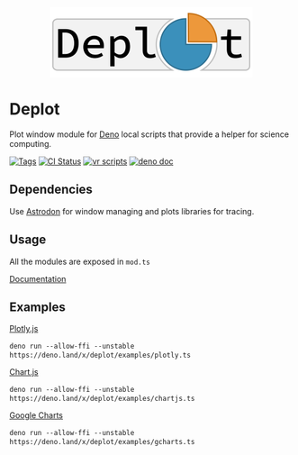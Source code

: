 <p align="center">
	<img align="center" src="./public/logo.png"  />
	<br>
</p>

# Deplot

Plot window module for [Deno](https://deno.land) local scripts that provide a helper for science computing.

[![Tags](https://img.shields.io/github/v/release/JOTSR/Deplot)](https://github.com/JOTSR/Deplot/releases)
[![CI Status](https://img.shields.io/github/workflow/status/JOTSR/Deplot/check)](https://github.com/JOTSR/Deplot/actions)
[![vr scripts](https://badges.velociraptor.run/flat.svg)](https://velociraptor.run)
[![deno doc](https://doc.deno.land/badge.svg)](https://doc.deno.land/https/deno.land/x/deplot/mod.ts)

## Dependencies

Use [Astrodon](https://deno.land/x/astrodon) for window managing and plots libraries for tracing.

## Usage

All the modules are exposed in `mod.ts`

[Documentation](https://doc.deno.land/https/https/deno.land/x/deplot/mod.ts)

## Examples
[Plotly.js](https://plotly.com/javascript/)
```
deno run --allow-ffi --unstable https://deno.land/x/deplot/examples/plotly.ts
```
[Chart.js](https://www.chartjs.org/docs/3.7.0/)
```
deno run --allow-ffi --unstable https://deno.land/x/deplot/examples/chartjs.ts
```
[Google Charts](https://developers.google.com/chart/interactive/docs)
```
deno run --allow-ffi --unstable https://deno.land/x/deplot/examples/gcharts.ts
```